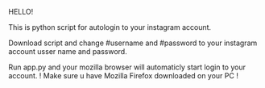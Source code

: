 HELLO!

This is python script for autologin to your instagram account.

Download script and change #username and #password to your instagram account usser name and password.

Run app.py and your mozilla browser will automaticly start login to your account.
! Make sure u have Mozilla Firefox downloaded on your PC !


